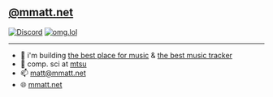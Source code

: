 ## [@mmatt.net](https://bsky.app/profile/did:plc:tas6hj2xjrqben5653v5kohk)

[![Discord](https://img.shields.io/discord/1086850996208144484.svg?label=&logo=discord&logoColor=ffffff&color=7389D8&labelColor=6A7EC2&style=flat-square)](https://songish.app/discord)
[![omg.lol](https://omg.8bitsqu.id/?user=matt&style=flat-square)](https://matt.omg.lol)

-----------------------------------------------------------------------

- 🔭 i'm building [the best place for music](https://songish.app) & [the best music tracker](https://teal.fm)
- 🏫 comp. sci at [mtsu](https://mtsu.edu)
- 📫 [matt@mmatt.net](mailto:matt@mmatt.net)
- 🌐 [mmatt.net](https://mmatt.net) 
